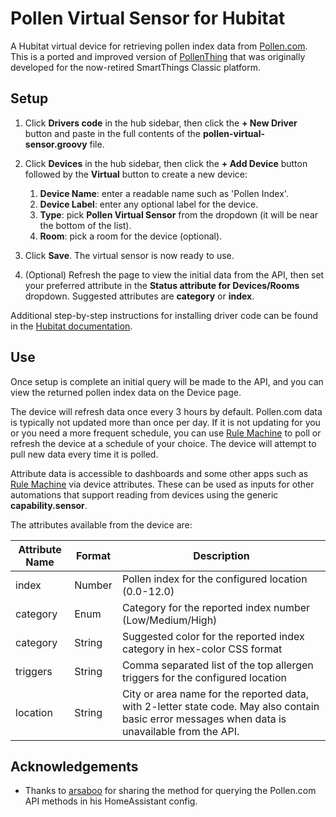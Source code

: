 # Pollen Virtual Sensor for Hubitat

A Hubitat virtual device for retrieving pollen index data from [Pollen.com](https://www.pollen.com/). This is a ported and improved version of [PollenThing](https://github.com/jschlackman/PollenThing) that was originally developed for the now-retired SmartThings Classic platform.

## Setup

1. Click **Drivers code** in the hub sidebar, then click the **+ New Driver** button and paste in the full contents of the **pollen-virtual-sensor.groovy** file.

2. Click **Devices** in the hub sidebar, then click the **+ Add Device** button followed by the **Virtual** button to create a new device:
    1. **Device Name**: enter a readable name such as 'Pollen Index'.
    2. **Device Label**: enter any optional label for the device.
    3. **Type**: pick **Pollen Virtual Sensor** from the dropdown (it will be near the bottom of the list).
    4. **Room**: pick a room for the device (optional).

3. Click **Save**. The virtual sensor is now ready to use.

4. (Optional) Refresh the page to view the initial data from the API, then set your preferred attribute in the **Status attribute for Devices/Rooms** dropdown. Suggested attributes are **category** or **index**.

Additional step-by-step instructions for installing driver code can be found in the [Hubitat documentation](https://docs2.hubitat.com/user-interface/developer/drivers-code).

## Use

Once setup is complete an initial query will be made to the API, and you can view the returned pollen index data on the Device page.

The device will refresh data once every 3 hours by default. Pollen.com data is typically not updated more than once per day. If it is not updating for you or you need a more frequent schedule, you can use [Rule Machine](https://docs2.hubitat.com/apps/rule-machine) to poll or refresh the device at a schedule of your choice. The device will attempt to pull new data every time it is polled.

Attribute data is accessible to dashboards and some other apps such as [Rule Machine](https://docs2.hubitat.com/apps/rule-machine) via device attributes. These can be used as inputs for other automations that support reading from devices using the generic **capability.sensor**.

The attributes available from the device are:

| Attribute Name  | Format | Description  |
|---|---|---|
| index | Number | Pollen index for the configured location (0.0-12.0) |
| category | Enum | Category for the reported index number (Low/Medium/High) |
| category | String | Suggested color for the reported index category in hex-color CSS format |
| triggers | String | Comma separated list of the top allergen triggers for the configured location |
| location | String | City or area name for the reported data, with 2-letter state code. May also contain basic error messages when data is unavailable from the API. |

## Acknowledgements

* Thanks to [arsaboo](https://github.com/arsaboo/) for sharing the method for querying the Pollen.com API methods in his HomeAssistant config.
